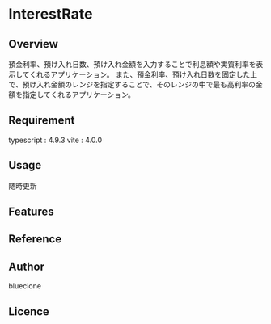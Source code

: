 # InterestRate

## Overview

預金利率、預け入れ日数、預け入れ金額を入力することで利息額や実質利率を表示してくれるアプリケーション。
また、預金利率、預け入れ日数を固定した上で、預け入れ金額のレンジを指定することで、そのレンジの中で最も高利率の金額を指定してくれるアプリケーション。

## Requirement

typescript : 4.9.3
vite : 4.0.0

## Usage

随時更新

## Features

## Reference

## Author

blueclone

## Licence
